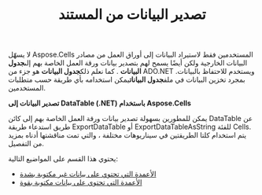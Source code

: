 ﻿---
title: تصدير البيانات من المستند
type: docs
weight: 10
url: /ar/net/export-data-from-document/
---
 لا يسهّل Aspose.Cells المستخدمين فقط لاستيراد البيانات إلى أوراق العمل من مصادر البيانات الخارجية ولكن أيضًا يسمح لهم بتصدير بيانات ورقة العمل الخاصة بهم إلى**جدول البيانات** . كما نعلم ذلك**جدول البيانات** هو جزء من ADO.NET ويستخدم للاحتفاظ بالبيانات. بمجرد تخزين البيانات في ملف**جدول البيانات**يمكن استخدامه بأي طريقة حسب متطلبات المستخدمين.

**تصدير البيانات إلى DataTable (.NET) باستخدام Aspose.Cells**

يمكن للمطورين بسهولة تصدير بيانات ورقة العمل الخاصة بهم إلى كائن DataTable عن طريق استدعاء طريقة ExportDataTable أو ExportDataTableAsString للفئة Cells. يتم استخدام كلتا الطريقتين في سيناريوهات مختلفة ، والتي تمت مناقشتها أدناه بمزيد من التفصيل.

يحتوي هذا القسم على المواضيع التالية:

- [الأعمدة التي تحتوي على بيانات غير مكتوبة بشدة](/cells/ar/net/columns-containing-non-strongly-typed-data/)
- [الأعمدة التي تحتوي على بيانات مكتوبة بقوة](/cells/ar/net/columns-containing-strongly-typed-data/)
